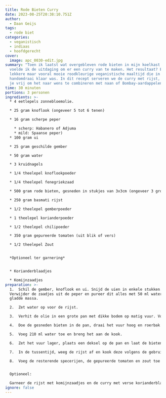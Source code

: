```yaml
---
title: Rode Bieten Curry
date: 2023-08-25T20:38:10.751Z
author:
  - Daan Geijs
tags:
  - rode biet
categories:
  - veganistisch
  - indiaas
  - hoofdgerecht
cover:
  image: apc_0030-edit.jpg
summary: "Toen ik laatst wat overgebleven rode bieten in mijn koelkast ontdekte,
  voelde ik de uitdaging om er een curry van te maken. Het resultaat? Een erg
  lekkere maar vooral mooie roodkleurige veganistische maaltijd die in een
  handomdraai klaar was. In dit recept serveren we de curry met rijst, maar voel
  je vrij om het naar wens te combineren met naan of Bombay-aardappelen. "
time: 30 minuten
portions: 3 personen
ingredients: >-
  * 4 eetlepels zonnebloemolie.

  * 25 gram knoflook (ongeveer 5 tot 6 tenen)

  * 16 gram scherpe peper 

    * scherp: Habanero of Adjuma
    * mild: Spaanse peper)
  * 100 gram ui

  * 25 gram geschilde gember

  * 50 gram water

  * 3 kruidnagels

  * 1/4 theelepel knoflookpoeder

  * 1/4 theelepel fenegriekzaad

  * 500 gram rode bieten, gesneden in stukjes van 3x3cm (ongeveer 3 grote bieten)

  * 250 gram basmati rijst

  * 1/2 theelepel gemberpoeder

  * 1 theelepel korianderpoeder

  * 1/2 theelepel chilipoeder

  * 350 gram gepureerde tomaten (uit blik of vers)

  * 1/2 theelepel Zout


  *Optioneel ter garnering*


  * Korianderblaadjes

  * Komijnzaadjes
preparation: >-
  1.  Schil de gember, knoflook en ui. Snijd de uien in enkele stukken.
  Verwijder de zaadjes uit de peper en pureer dit alles met 50 ml water tot een
  gladde massa.

  2.  Zet water op voor de rijst.

  3.  Verhit de olie in een grote pan met dikke bodem op matig vuur. Voeg de kruidnagels, knoflookpoeder en gemalen fenegriekzaad toe. Roerbak dit ongeveer 1 minuut of tot de zaadjes beginnen te knetteren.

  4.  Doe de gesneden bieten in de pan, draai het vuur hoog en roerbak ze 5 minuten.

  5.  Voeg 210 ml water toe en breng het aan de kook.

  6.  Zet het vuur lager, plaats een deksel op de pan en laat de bieten 10 minuten sudderen.

  7.  In de tussentijd, weeg de rijst af en kook deze volgens de gebruiksaanwijzing.

  8.  Voeg de resterende specerijen, de gepureerde tomaten en zout toe aan de pan met bieten. Laat het geheel nog 10 minuten koken.


  Optioneel:

  Garneer de rijst met komijnzaadjes en de curry met verse korianderblaadjes. 
ignore: false
---
```

